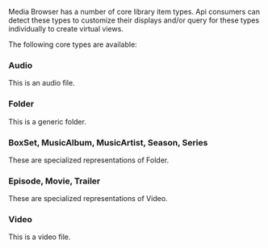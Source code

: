 Media Browser has a number of core library item types. Api consumers can detect these types to customize their displays and/or query for these types individually to create virtual views.

The following core types are available:

### Audio
This is an audio file.

### Folder
This is a generic folder.

### BoxSet, MusicAlbum, MusicArtist, Season, Series
These are specialized representations of Folder.

### Episode, Movie, Trailer
These are specialized representations of Video.

### Video
This is a video file.